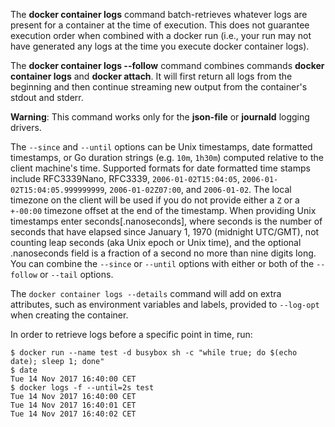 The **docker container logs** command batch-retrieves whatever logs are present for
a container at the time of execution. This does not guarantee execution
order when combined with a docker run (i.e., your run may not have generated
any logs at the time you execute docker container logs).

The **docker container logs --follow** command combines commands **docker container logs** and
**docker attach**. It will first return all logs from the beginning and
then continue streaming new output from the container's stdout and stderr.

**Warning**: This command works only for the **json-file** or **journald**
logging drivers.

The `--since` and `--until` options can be Unix timestamps, date formatted timestamps, 
or Go duration strings (e.g. `10m`, `1h30m`) computed relative to the client machine's
time. Supported formats for date formatted time stamps include RFC3339Nano,
RFC3339, `2006-01-02T15:04:05`, `2006-01-02T15:04:05.999999999`,
`2006-01-02Z07:00`, and `2006-01-02`. The local timezone on the client will be
used if you do not provide either a `Z` or a `+-00:00` timezone offset at the
end of the timestamp.  When providing Unix timestamps enter
seconds[.nanoseconds], where seconds is the number of seconds that have elapsed
since January 1, 1970 (midnight UTC/GMT), not counting leap  seconds (aka Unix
epoch or Unix time), and the optional .nanoseconds field is a fraction of a
second no more than nine digits long. You can combine the `--since` or `--until` 
options with either or both of the `--follow` or `--tail` options.

The `docker container logs --details` command will add on extra attributes, such as
environment variables and labels, provided to `--log-opt` when creating the
container.

In order to retrieve logs before a specific point in time, run:

```console
$ docker run --name test -d busybox sh -c "while true; do $(echo date); sleep 1; done"
$ date
Tue 14 Nov 2017 16:40:00 CET
$ docker logs -f --until=2s test
Tue 14 Nov 2017 16:40:00 CET
Tue 14 Nov 2017 16:40:01 CET
Tue 14 Nov 2017 16:40:02 CET
```